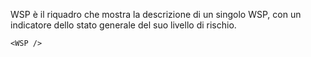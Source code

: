 WSP è il riquadro che mostra la descrizione di un singolo WSP, con un indicatore dello stato generale del suo livello di rischio.

```
<WSP />
```
